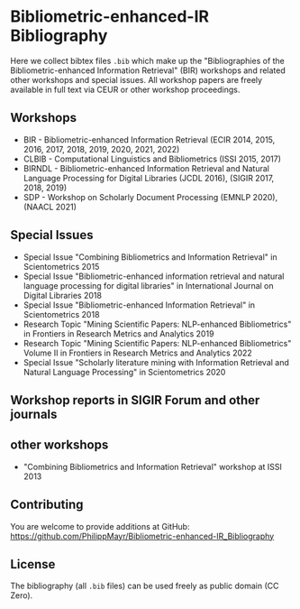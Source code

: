 # Bibliometric-enhanced-IR Bibliography
Here we collect bibtex files `.bib` which make up the "Bibliographies of the Bibliometric-enhanced Information Retrieval" (BIR) workshops and related other workshops and special issues. 
All workshop papers are freely available in full text via CEUR or other workshop proceedings.

## Workshops

* BIR - Bibliometric-enhanced Information Retrieval (ECIR 2014, 2015, 2016, 2017, 2018, 2019, 2020, 2021, 2022)
* CLBIB - Computational Linguistics and Bibliometrics (ISSI 2015, 2017)
* BIRNDL - Bibliometric-enhanced Information Retrieval and Natural Language Processing for Digital Libraries (JCDL 2016), (SIGIR 2017, 2018, 2019)
* SDP - Workshop on Scholarly Document Processing (EMNLP 2020), (NAACL 2021)

## Special Issues

* Special Issue "Combining Bibliometrics and Information Retrieval" in Scientometrics 2015
* Special Issue "Bibliometric-enhanced information retrieval and natural language processing for digital libraries" in International Journal on Digital Libraries 2018
* Special Issue "Bibliometric-enhanced Information Retrieval" in Scientometrics 2018
* Research Topic "Mining Scientific Papers: NLP-enhanced Bibliometrics" in Frontiers in Research Metrics and Analytics 2019 
* Research Topic "Mining Scientific Papers: NLP-enhanced Bibliometrics" Volume II in Frontiers in Research Metrics and Analytics 2022
* Special Issue "Scholarly literature mining with Information Retrieval and Natural Language Processing" in Scientometrics 2020

## Workshop reports in SIGIR Forum and other journals

## other workshops
* "Combining Bibliometrics and Information Retrieval" workshop at ISSI 2013

## Contributing

You are welcome to provide additions at GitHub: <https://github.com/PhilippMayr/Bibliometric-enhanced-IR_Bibliography>

## License

The bibliography (all `.bib` files) can be used freely as public domain (CC Zero).
